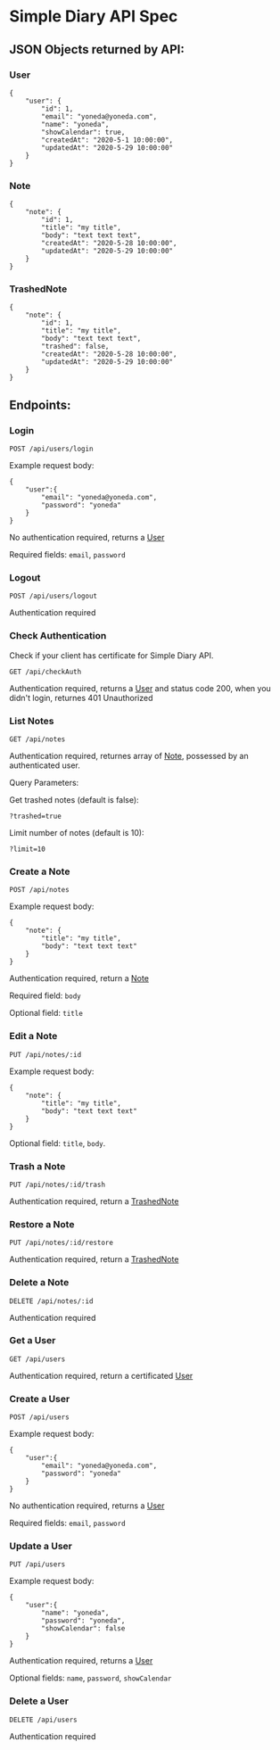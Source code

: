 # Simple Diary API Spec

## JSON Objects returned by API:

### User
```
{
	"user": {
		"id": 1,
		"email": "yoneda@yoneda.com",
		"name": "yoneda",
		"showCalendar": true,
		"createdAt": "2020-5-1 10:00:00",
		"updatedAt": "2020-5-29 10:00:00"
	}
}
```
### Note
```
{
	"note": {
		"id": 1,
		"title": "my title",
		"body": "text text text",
		"createdAt": "2020-5-28 10:00:00",
		"updatedAt": "2020-5-29 10:00:00"
	}
}
```

### TrashedNote
```
{
	"note": {
		"id": 1,
		"title": "my title",
		"body": "text text text",
		"trashed": false,
		"createdAt": "2020-5-28 10:00:00",
		"updatedAt": "2020-5-29 10:00:00"
	}
}
```

## Endpoints:

### Login

`POST /api/users/login`

Example request body:
```
{
	"user":{
		"email": "yoneda@yoneda.com",
		"password": "yoneda"
	}
}
```
No authentication required, returns a [User](#User)

Required fields: `email`, `password`

### Logout

`POST /api/users/logout`

Authentication required

### Check Authentication
Check if your client has certificate for Simple Diary API.

`GET /api/checkAuth`

Authentication required, returns a [User](#User) and status code 200, when you didn't login, returnes 401 Unauthorized

### List Notes

`GET /api/notes`

Authentication required, returnes array of [Note](#Note), possessed by an authenticated user.

Query Parameters:

Get trashed notes (default is false):

`?trashed=true`

Limit number of notes (default is 10):

`?limit=10`

### Create a Note

`POST /api/notes`

Example request body:
```
{
	"note": {
		"title": "my title",
		"body": "text text text"
	}
}
```

Authentication required, return a [Note](#Note)

Required field: `body`

Optional field: `title`

### Edit a Note

`PUT /api/notes/:id`

Example request body:
```
{
	"note": {
		"title": "my title",
		"body": "text text text"
	}
}
```
Optional field: `title`, `body`.

### Trash a Note

`PUT /api/notes/:id/trash`

Authentication required, return a [TrashedNote](#TrashedNote)

### Restore a Note

`PUT /api/notes/:id/restore`

Authentication required, return a [TrashedNote](#TrashedNote)

### Delete a Note

`DELETE /api/notes/:id`

Authentication required

### Get a User

`GET /api/users`

Authentication required, return a certificated [User](#User)

### Create a User

`POST /api/users`

Example request body:
```
{
	"user":{
		"email": "yoneda@yoneda.com",
		"password": "yoneda"
	}
}
```
No authentication required, returns a [User](#User)

Required fields: `email`, `password`

### Update a User
`PUT /api/users`

Example request body:
```
{
	"user":{
		"name": "yoneda",
		"password": "yoneda",
		"showCalendar": false
	}
}
```
Authentication required, returns a [User](#User)

Optional fields: `name`, `password`, `showCalendar`

### Delete a User
`DELETE /api/users`

Authentication required